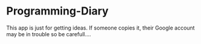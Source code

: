 # Programming-Diary

This app is just for getting ideas. If someone copies it, their Google account may be in trouble
so be carefull....
